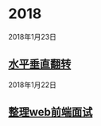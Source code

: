 # 2018
 2018年1月23日
## [水平垂直翻转 ](web/flip_horizintal_vertical.html)
 2018年1月22日
## [整理web前端面试](https://mediumwave120.github.io/2018/webFrontInterview/)

